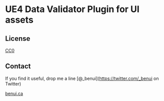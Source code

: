 # UE4 Data Validator Plugin for UI assets


## License

[CC0](https://creativecommons.org/publicdomain/zero/1.0/)

## Contact

If you find it useful, drop me a line [@_benui](https://twitter.com/_benui on Twitter)

[benui.ca](https://benui.ca)
